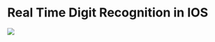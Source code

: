 # Real Time Digit Recognition in IOS
![](https://github.com/grandbora/mnist-digit-ios/blob/master/docs/demo.gif?raw=true)

